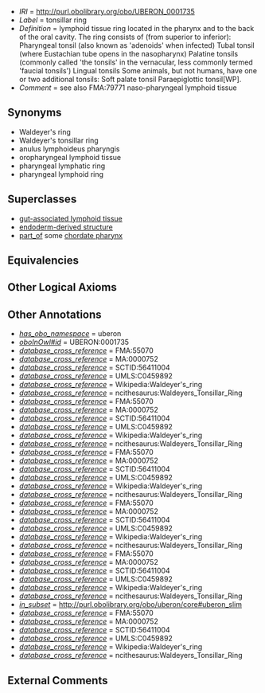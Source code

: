  * *IRI* = http://purl.obolibrary.org/obo/UBERON_0001735
 * *Label* = tonsillar ring
 * *Definition* = lymphoid tissue ring located in the pharynx and to the back of the oral cavity. The ring consists of (from superior to inferior): Pharyngeal tonsil (also known as 'adenoids' when infected) Tubal tonsil (where Eustachian tube opens in the nasopharynx) Palatine tonsils (commonly called 'the tonsils' in the vernacular, less commonly termed 'faucial tonsils') Lingual tonsils Some animals, but not humans, have one or two additional tonsils: Soft palate tonsil Paraepiglottic tonsil[WP].
 * *Comment* = see also FMA:79771 naso-pharyngeal lymphoid tissue

## Synonyms

 * Waldeyer's ring
 * Waldeyer's tonsillar ring
 * anulus lymphoideus pharyngis
 * oropharyngeal lymphoid tissue
 * pharyngeal lymphatic ring
 * pharyngeal lymphoid ring

## Superclasses

 * [gut-associated lymphoid tissue](../../UBERON/62/UBERON_0001962.md)
 * [endoderm-derived structure](../../UBERON/19/UBERON_0004119.md)
 * [part_of](../../BFO/50/BFO_0000050.md) some [chordate pharynx](../../UBERON/42/UBERON_0001042.md)

## Equivalencies


## Other Logical Axioms


## Other Annotations

 * *[has_obo_namespace](../../ce/oboInOwl#hasOBONamespace.md)* = uberon
 * *[oboInOwl#id](../../id/oboInOwl#id.md)* = UBERON:0001735
 * *[database_cross_reference](../../ef/oboInOwl#hasDbXref.md)* = FMA:55070
 * *[database_cross_reference](../../ef/oboInOwl#hasDbXref.md)* = MA:0000752
 * *[database_cross_reference](../../ef/oboInOwl#hasDbXref.md)* = SCTID:56411004
 * *[database_cross_reference](../../ef/oboInOwl#hasDbXref.md)* = UMLS:C0459892
 * *[database_cross_reference](../../ef/oboInOwl#hasDbXref.md)* = Wikipedia:Waldeyer's_ring
 * *[database_cross_reference](../../ef/oboInOwl#hasDbXref.md)* = ncithesaurus:Waldeyers_Tonsillar_Ring
 * *[database_cross_reference](../../ef/oboInOwl#hasDbXref.md)* = FMA:55070
 * *[database_cross_reference](../../ef/oboInOwl#hasDbXref.md)* = MA:0000752
 * *[database_cross_reference](../../ef/oboInOwl#hasDbXref.md)* = SCTID:56411004
 * *[database_cross_reference](../../ef/oboInOwl#hasDbXref.md)* = UMLS:C0459892
 * *[database_cross_reference](../../ef/oboInOwl#hasDbXref.md)* = Wikipedia:Waldeyer's_ring
 * *[database_cross_reference](../../ef/oboInOwl#hasDbXref.md)* = ncithesaurus:Waldeyers_Tonsillar_Ring
 * *[database_cross_reference](../../ef/oboInOwl#hasDbXref.md)* = FMA:55070
 * *[database_cross_reference](../../ef/oboInOwl#hasDbXref.md)* = MA:0000752
 * *[database_cross_reference](../../ef/oboInOwl#hasDbXref.md)* = SCTID:56411004
 * *[database_cross_reference](../../ef/oboInOwl#hasDbXref.md)* = UMLS:C0459892
 * *[database_cross_reference](../../ef/oboInOwl#hasDbXref.md)* = Wikipedia:Waldeyer's_ring
 * *[database_cross_reference](../../ef/oboInOwl#hasDbXref.md)* = ncithesaurus:Waldeyers_Tonsillar_Ring
 * *[database_cross_reference](../../ef/oboInOwl#hasDbXref.md)* = FMA:55070
 * *[database_cross_reference](../../ef/oboInOwl#hasDbXref.md)* = MA:0000752
 * *[database_cross_reference](../../ef/oboInOwl#hasDbXref.md)* = SCTID:56411004
 * *[database_cross_reference](../../ef/oboInOwl#hasDbXref.md)* = UMLS:C0459892
 * *[database_cross_reference](../../ef/oboInOwl#hasDbXref.md)* = Wikipedia:Waldeyer's_ring
 * *[database_cross_reference](../../ef/oboInOwl#hasDbXref.md)* = ncithesaurus:Waldeyers_Tonsillar_Ring
 * *[database_cross_reference](../../ef/oboInOwl#hasDbXref.md)* = FMA:55070
 * *[database_cross_reference](../../ef/oboInOwl#hasDbXref.md)* = MA:0000752
 * *[database_cross_reference](../../ef/oboInOwl#hasDbXref.md)* = SCTID:56411004
 * *[database_cross_reference](../../ef/oboInOwl#hasDbXref.md)* = UMLS:C0459892
 * *[database_cross_reference](../../ef/oboInOwl#hasDbXref.md)* = Wikipedia:Waldeyer's_ring
 * *[database_cross_reference](../../ef/oboInOwl#hasDbXref.md)* = ncithesaurus:Waldeyers_Tonsillar_Ring
 * *[in_subset](../../et/oboInOwl#inSubset.md)* = http://purl.obolibrary.org/obo/uberon/core#uberon_slim
 * *[database_cross_reference](../../ef/oboInOwl#hasDbXref.md)* = FMA:55070
 * *[database_cross_reference](../../ef/oboInOwl#hasDbXref.md)* = MA:0000752
 * *[database_cross_reference](../../ef/oboInOwl#hasDbXref.md)* = SCTID:56411004
 * *[database_cross_reference](../../ef/oboInOwl#hasDbXref.md)* = UMLS:C0459892
 * *[database_cross_reference](../../ef/oboInOwl#hasDbXref.md)* = Wikipedia:Waldeyer's_ring
 * *[database_cross_reference](../../ef/oboInOwl#hasDbXref.md)* = ncithesaurus:Waldeyers_Tonsillar_Ring

## External Comments

